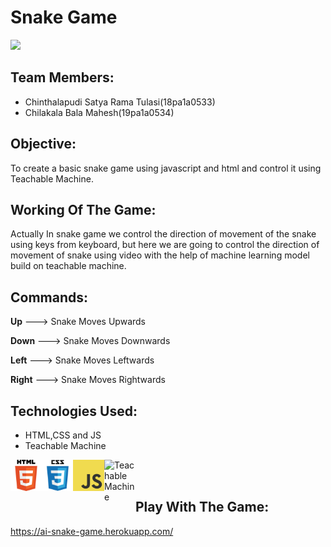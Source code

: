 # Snake Game

<img src='https://i.redd.it/i8gdwgunl6531.png'>

## Team Members:

<ul>
  <li>Chinthalapudi Satya Rama Tulasi(18pa1a0533)</li>
  <li>Chilakala Bala Mahesh(19pa1a0534)</li>
</ul>

## Objective:

To create a basic snake game using javascript and html and control it using Teachable Machine.

## Working Of The Game:

Actually In snake game we control the direction of movement of the snake using keys from keyboard, but here we are going to control the direction of movement of snake using video with the help of machine learning model build on teachable machine.

## Commands:

<b>Up</b> ---> Snake Moves Upwards

<b>Down</b> ---> Snake Moves Downwards

<b>Left</b> ---> Snake Moves Leftwards

<b>Right</b> ---> Snake Moves Rightwards

## Technologies Used:

<ul>
  <li>HTML,CSS and JS</li>
  <li>Teachable Machine</li>
</ul>

<img align="left" alt="HTML5" width="50px" src="https://raw.githubusercontent.com/github/explore/80688e429a7d4ef2fca1e82350fe8e3517d3494d/topics/html/html.png" />
<img align="left" alt="CSS3" width="50px" src="https://raw.githubusercontent.com/github/explore/80688e429a7d4ef2fca1e82350fe8e3517d3494d/topics/css/css.png" />
<img align="left" alt="JavaScript" width="50px" src="https://raw.githubusercontent.com/github/explore/80688e429a7d4ef2fca1e82350fe8e3517d3494d/topics/javascript/javascript.png" />
<img align="left" alt="Teachable Machine" width="50px" src"https://thecodingtrain.com/assets/images/tm_horizontal.png" />
<br />
<br />


## Play With The Game:

https://ai-snake-game.herokuapp.com/
